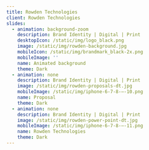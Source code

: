 ```yaml
---
title: Rowden Technologies
client: Rowden Technologies
slides:
  - animation: background-zoom
    description: Brand Identity | Digital | Print
    desktopIcon: /static/img/logo_black.png
    image: /static/img/rowden-background.jpg
    mobileIcon: /static/img/brandmark_black-2x.png
    mobileImage: ''
    name: Animated background
    theme: Dark
  - animation: none
    description: Brand Identity | Digital | Print
    image: /static/img/rowden-proposals-dt.jpg
    mobileImage: /static/img/iphone-6-7-8-–-10.png
    name: Proposal
    theme: Dark
  - animation: none
    description: Brand Identity | Digital | Print
    image: /static/img/rowden-power-point-dt.jpg
    mobileImage: /static/img/iphone-6-7-8-–-11.png
    name: Rowden Technologies
    theme: Dark
---
```


